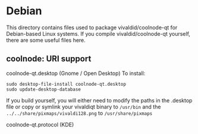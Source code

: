 
Debian
====================
This directory contains files used to package vivaldid/coolnode-qt
for Debian-based Linux systems. If you compile vivaldid/coolnode-qt yourself, there are some useful files here.

## coolnode: URI support ##


coolnode-qt.desktop  (Gnome / Open Desktop)
To install:

	sudo desktop-file-install coolnode-qt.desktop
	sudo update-desktop-database

If you build yourself, you will either need to modify the paths in
the .desktop file or copy or symlink your vivaldiqt binary to `/usr/bin`
and the `../../share/pixmaps/vivaldi128.png` to `/usr/share/pixmaps`

coolnode-qt.protocol (KDE)

